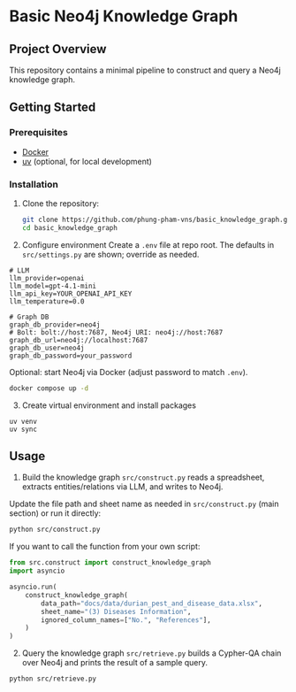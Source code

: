 # Basic Neo4j Knowledge Graph

## Project Overview

This repository contains a minimal pipeline to construct and query a Neo4j knowledge graph.

## Getting Started
### Prerequisites

- [Docker](https://docs.docker.com/get-docker/)
- [uv](https://docs.astral.sh/uv/) (optional, for local development)

### Installation

1.  Clone the repository:
    ```bash
    git clone https://github.com/phung-pham-vns/basic_knowledge_graph.git
    cd basic_knowledge_graph
    ```
2.  Configure environment
Create a `.env` file at repo root. The defaults in `src/settings.py` are shown; override as needed.

```env
# LLM
llm_provider=openai
llm_model=gpt-4.1-mini
llm_api_key=YOUR_OPENAI_API_KEY
llm_temperature=0.0

# Graph DB
graph_db_provider=neo4j
# Bolt: bolt://host:7687, Neo4j URI: neo4j://host:7687
graph_db_url=neo4j://localhost:7687
graph_db_user=neo4j
graph_db_password=your_password
```

Optional: start Neo4j via Docker (adjust password to match `.env`).
```bash
docker compose up -d
```

3. Create virtual environment and install packages

```
uv venv
uv sync
```

## Usage

1. Build the knowledge graph
`src/construct.py` reads a spreadsheet, extracts entities/relations via LLM, and writes to Neo4j.

Update the file path and sheet name as needed in `src/construct.py` (main section) or run it directly:
```bash
python src/construct.py
```

If you want to call the function from your own script:
```python
from src.construct import construct_knowledge_graph
import asyncio

asyncio.run(
    construct_knowledge_graph(
        data_path="docs/data/durian_pest_and_disease_data.xlsx",
        sheet_name="(3) Diseases Information",
        ignored_column_names=["No.", "References"],
    )
)
```

2. Query the knowledge graph
`src/retrieve.py` builds a Cypher-QA chain over Neo4j and prints the result of a sample query.
```bash
python src/retrieve.py
```
